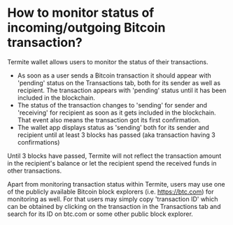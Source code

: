 # How to monitor status of incoming/outgoing Bitcoin transaction?

Termite wallet allows users to monitor the status of their transactions.

- As soon as a user sends a Bitcoin transaction it should appear with 'pending' status on the Transactions tab, both for its sender as well as recipient. The transaction appears with 'pending' status until it has been included in the blockchain.
- The status of the transaction changes to 'sending' for sender and 'receiving' for recipient as soon as it gets included in the blockchain. That event also means the transaction got its first confirmation.
- The wallet app displays status as 'sending' both for its sender and recipient until at least 3 blocks has passed (aka transaction having 3 confirmations)

Until 3 blocks have passed, Termite will not reflect the transaction amount in the recipient's balance or let the recipient spend the received funds in other transactions.

Apart from monitoring transaction status within Termite, users may use one of the publicly available Bitcoin block explorers (i.e. https://btc.com) for monitoring as well. For that users may simply copy 'transaction ID' which can be obtained by clicking on the transaction in the Transactions tab and search for its ID on btc.com or some other public block explorer.

